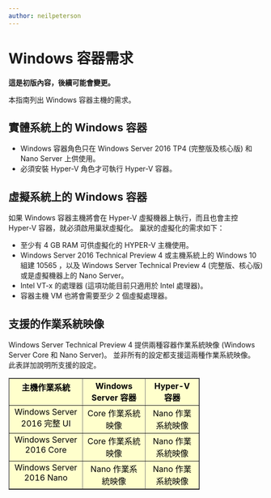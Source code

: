 ```yaml
---
author: neilpeterson
---
```


# Windows 容器需求

**這是初版內容，後續可能會變更。**

本指南列出 Windows 容器主機的需求。

## 實體系統上的 Windows 容器

- Windows 容器角色只在 Windows Server 2016 TP4 (完整版及核心版) 和 Nano Server 上供使用。
- 必須安裝 Hyper-V 角色才可執行 Hyper-V 容器。

## 虛擬系統上的 Windows 容器

如果 Windows 容器主機將會在 Hyper-V 虛擬機器上執行，而且也會主控 Hyper-V 容器，就必須啟用巢狀虛擬化。 巢狀的虛擬化的需求如下：

- 至少有 4 GB RAM 可供虛擬化的 HYPER-V 主機使用。
- Windows Server 2016 Technical Preview 4 或主機系統上的 Windows 10 組建 10565 ，以及 Windows Server Technical Preview 4 (完整版、核心版) 或是虛擬機器上的 Nano Server。
- Intel VT-x 的處理器 (這項功能目前只適用於 Intel 處理器)。
- 容器主機 VM 也將會需要至少 2 個虛擬處理器。


## 支援的作業系統映像

Windows Server Technical Preview 4 提供兩種容器作業系統映像 (Windows Server Core 和 Nano Server)。 並非所有的設定都支援這兩種作業系統映像。 此表詳加說明所支援的設定。

<table border="1" style="background-color:FFFFCC;border-collapse:collapse;border:1px solid FFCC00;color:000000;width:75%" cellpadding="5" cellspacing="5">
<thead>
<tr valign="top">
<th><center>主機作業系統</center></th>
<th><center>Windows Server 容器</center></th>
<th><center>Hyper-V 容器</center></th>
</tr>
</thead>
<tbody>
<tr valign="top">
<td><center>Windows Server 2016 完整 UI</center></td>
<td><center>Core 作業系統映像</center></td>
<td><center>Nano 作業系統映像</center></td>
</tr>
<tr valign="top">
<td><center>Windows Server 2016 Core</center></td>
<td><center>Core 作業系統映像</center></td>
<td><center> Nano 作業系統映像</center></td>
</tr>
<tr valign="top">
<td><center>Windows Server 2016 Nano</center></td>
<td><center> Nano 作業系統映像</center></td>
<td><center>Nano 作業系統映像</center></td>
</tr>
</tbody>
</table>






<!--HONumber=Mar16_HO1-->


